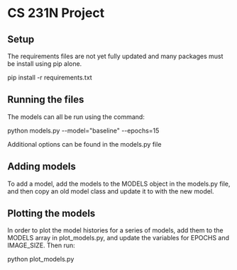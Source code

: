 # CS 231N Project

## Setup
The requirements files are not yet fully updated and many packages must be install using pip alone.

pip install -r requirements.txt


## Running the files

The models can all be run using the command:

python models.py --model="baseline" --epochs=15

Additional options can be found in the models.py file

## Adding models

To add a model, add the models to the MODELS object in the models.py file, and then copy an old model class and update it to with the new model.


## Plotting the models
In order to plot the model histories for a series of models, add them to the MODELS array in plot_models.py, and update the variables for EPOCHS and IMAGE_SIZE. Then run:


python plot_models.py